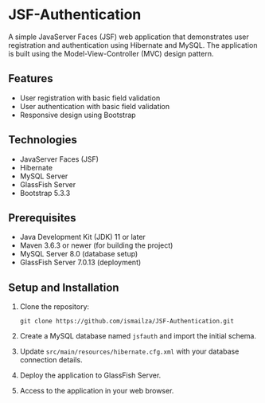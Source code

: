 # JSF-Authentication
A simple JavaServer Faces (JSF) web application that demonstrates user registration and authentication using Hibernate and MySQL.
The application is built using the Model-View-Controller (MVC) design pattern.

## Features

- User registration with basic field validation
- User authentication with basic field validation
- Responsive design using Bootstrap

## Technologies

- JavaServer Faces (JSF)
- Hibernate
- MySQL Server
- GlassFish Server 
- Bootstrap 5.3.3

## Prerequisites

- Java Development Kit (JDK) 11 or later
- Maven 3.6.3 or newer (for building the project)
- MySQL Server 8.0 (database setup)
- GlassFish Server 7.0.13 (deployment)

## Setup and Installation

1. Clone the repository:
    ```
    git clone https://github.com/ismailza/JSF-Authentication.git
    ```
2. Create a MySQL database named `jsfauth` and import the initial schema.

3. Update `src/main/resources/hibernate.cfg.xml` with your database connection details.

4. Deploy the application to GlassFish Server.

5. Access to the application in your web browser.
